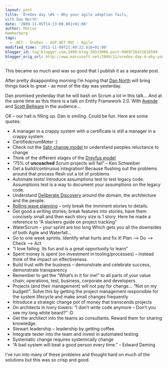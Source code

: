 ```yaml
---
layout: post
title: 'ÖreDev day \#4 – Why your agile adoption fails,
with Dan North'
date: '2009-11-05T14:13:00.001+01:00'
author: Marcus
Hammarberg
tags:
  - .NET - ÖreDev - ASP.NET MVC - Agile
modified_time: '2011-11-09T21:49:22.616+01:00'
blogger_id: tag:blogger.com,1999:blog-36533086.post-9969726431816509
blogger_orig_url: http://www.marcusoft.net/2009/11/oredev-day-4-why-your-agile-adoption.html
---
```



This became so much and was so good that I publish it as a separate
post.

After pretty disappointing morning I’m hoping that
<a href="http://www.dannorth.com" target="_blank">Dan North</a> will
bring things back to great – as most of the day was yesterday.

Dan promised yesterday that he will bash on Scrum a lot in this talk…
And at the same time as this there is a talk on Entity Framework 2.0.
With <a href="http://www.ayende.com/" target="_blank">Ayende</a> and
<a href="http://blog.scottbellware.com/" target="_blank">Scott
Bellware</a> in the audience…

OK – our hall is filling up. Dan is smiling. Could be fun. Here are some
quotes:

-   A manager in a crappy system with a certificate is still a manager
    in a crappy system
-   Certified$crumMa$ter :)
-   Check out the <a
    href="http://www.stevenmsmith.com/my-articles/article/the-satir-change-model.html"
    target="_blank">Satir change model</a> to understand peoples
    reluctance to change
-   Think of the different stages of the <a
    href="http://blog.bruceabernethy.com/post/The-Dreyfus-Model-of-Skills-Acquisition.aspx"
    target="_blank">Dreyfus model</a>
-   “75% of **uncoached** Scrum projects will fail” – Ken Schweiber
-   Get a build/continuous integration! Because flushing out the
    problems around that process flesh out a lot of problems
-   Automate tests! Introduce assumptions test to test legacy code.
    Assumptions test is a way to document your assumptions on the legacy
    code.
-   Understand
    <a href="http://business-advice.vugg.net/search/Deliberate%20Discovery"
    target="_blank">Deliberate Discovery</a> around the domain, the
    architecture and the people.
-   <a
    href="http://www.project-management-knowledge.com/definitions/r/rolling-wave-planning/"
    target="_blank">Rolling wave planning</a> – only break the imminent
    stories to details.
-   Get good a writing stories; break features into stories, have them
    concisely small and then each story size is 1 story. Here he made a
    reference to “A slackers guide on project tracking”
-   WaterScrum – your sprint are too long Which gets you all the
    downsides of both Agile and Waterfall…
-   Go to one week sprints. Identify what hurts and fix it! Plan –\> Do
    –\> Check –\> Act
-   “I love failing. Its fun and is a great opportunity to learn”
-   Spent money is spent (on investment in tooling/processes) – instead
    think of the impact on effectiveness.
-   Build trust with the business – demonstrate and celebrate success,
    demonstrate transparency
-   Remember to get the “What’s in it for me!” to all parts of your
    value chain; operations, test, business, corporate and developers.
-   Projects (and their management) will not pay for change… “Not on my
    budget!”. Solve this by getting the project management responsible
    for the system lifecycle and make small changes frequently
-   Introduce a strategic change pot of money that transcends projects
-   On architects in Ivory towers: “I don’t write code anymore – Don’t
    you see my long white beard?” :D
-   Get the architect into the teams as consultants. Reward them for
    sharing knowledge.
-   Stewart leadership – leadership by getting coffee.
-   Integrate tester into the team and invest in automated testing.
-   Systematic change requires systemically change
-   “A bad system will beat a good person every time.” – Edward Deming

I’ve run into many of these problems and thought hard on much of the
solutions but this was so crisp and good.
